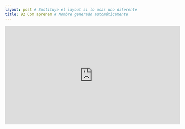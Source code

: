 ```yaml
---
layout: post # Sustituye el layout si lo usas uno diferente
title: 92 Com aprenem # Nombre generado automáticamente
---
```


<iframe width="560" height="315" src="https://www.youtube.com/embed/EqCEbhHuTQs" frameborder="0" allow="accelerometer; autoplay; encrypted-media; gyroscope; picture-in-picture" allowfullscreen></iframe>
